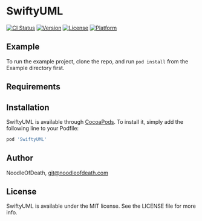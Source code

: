 # SwiftyUML

[![CI Status](https://img.shields.io/travis/NoodleOfDeath/SwiftyUML.svg?style=flat)](https://travis-ci.org/NoodleOfDeath/SwiftyUML)
[![Version](https://img.shields.io/cocoapods/v/SwiftyUML.svg?style=flat)](https://cocoapods.org/pods/SwiftyUML)
[![License](https://img.shields.io/cocoapods/l/SwiftyUML.svg?style=flat)](https://cocoapods.org/pods/SwiftyUML)
[![Platform](https://img.shields.io/cocoapods/p/SwiftyUML.svg?style=flat)](https://cocoapods.org/pods/SwiftyUML)

## Example

To run the example project, clone the repo, and run `pod install` from the Example directory first.

## Requirements

## Installation

SwiftyUML is available through [CocoaPods](https://cocoapods.org). To install
it, simply add the following line to your Podfile:

```ruby
pod 'SwiftyUML'
```

## Author

NoodleOfDeath, git@noodleofdeath.com

## License

SwiftyUML is available under the MIT license. See the LICENSE file for more info.
